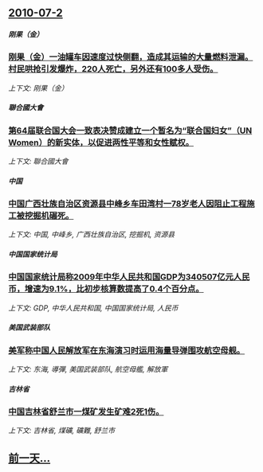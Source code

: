 ## [2010-07-2](/news/2010/07/2/index.md)

##### 刚果（金）
### [ 刚果（金）一油罐车因速度过快侧翻，造成其运输的大量燃料泄漏。村民哄抢引发爆炸，220人死亡，另外还有100多人受伤。](/news/2010/07/2/刚果-金-一油罐车因速度过快侧翻-造成其运输的大量燃料泄漏-村民哄抢引发爆炸-220人死亡-另外还有100多人受伤.md)
_上下文: 刚果（金）_

##### 聯合國大會
### [ 第64届联合国大会一致表决赞成建立一个暂名为“联合国妇女”（UN Women）的新实体，以促进两性平等和女性赋权。](/news/2010/07/2/第64届联合国大会一致表决赞成建立一个暂名为-联合国妇女-UN-Women-的新实体-以促进两性平等和女性赋权.md)
_上下文: 聯合國大會_

##### 中国
### [ 中国广西壮族自治区资源县中峰乡车田湾村一78岁老人因阻止工程施工被挖掘机碾死。](/news/2010/07/2/中国广西壮族自治区资源县中峰乡车田湾村一78岁老人因阻止工程施工被挖掘机碾死.md)
_上下文: 中国, 中峰乡, 广西壮族自治区, 挖掘机, 资源县_

##### 中国国家统计局
### [ 中国国家统计局称2009年中华人民共和国GDP为340507亿元人民币，增速为9.1%，比初步核算数提高了0.4个百分点。](/news/2010/07/2/中国国家统计局称2009年中华人民共和国GDP为340507亿元人民币-增速为91-比初步核算数提高了04个百分.md)
_上下文: GDP, 中华人民共和国, 中国国家统计局, 人民币_

##### 美国武装部队
### [ 美军称中国人民解放军在东海演习时运用海量导弹围攻航空母舰。](/news/2010/07/2/美军称中国人民解放军在东海演习时运用海量导弹围攻航空母舰.md)
_上下文: 东海, 導彈, 美国武装部队, 航空母艦, 解放軍_

##### 吉林省
### [ 中国吉林省舒兰市一煤矿发生矿难2死1伤。](/news/2010/07/2/中国吉林省舒兰市一煤矿发生矿难2死1伤.md)
_上下文: 吉林省, 煤礦, 礦難, 舒兰市_

## [前一天...](/news/2010/07/1/index.md)

